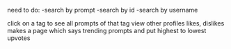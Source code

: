 need to do:
 -search by prompt
 -search by id
 -search by username

click on a tag to see all prompts of that tag
view other profiles
likes, dislikes
makes a page which says trending prompts and put highest to lowest upvotes
